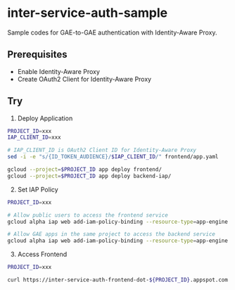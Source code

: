 inter-service-auth-sample
===

Sample codes for GAE-to-GAE authentication with Identity-Aware Proxy.

## Prerequisites

* Enable Identity-Aware Proxy
* Create OAuth2 Client for Identity-Aware Proxy

## Try

1. Deploy Application

```sh
PROJECT_ID=xxx
IAP_CLIENT_ID=xxx

# IAP_CLIENT_ID is OAuth2 Client ID for Identity-Aware Proxy
sed -i -e "s/{ID_TOKEN_AUDIENCE}/$IAP_CLIENT_ID/" frontend/app.yaml

gcloud --project=$PROJECT_ID app deploy frontend/
gcloud --project=$PROJECT_ID app deploy backend-iap/
```

2. Set IAP Policy

```sh
PROJECT_ID=xxx

# Allow public users to access the frontend service
gcloud alpha iap web add-iam-policy-binding --resource-type=app-engine --service=inter-service-auth-frontend --project=$PROJECT_ID --member=allUsers --role=roles/iap.httpsResourceAccessor

# Allow GAE apps in the same project to access the backend service
gcloud alpha iap web add-iam-policy-binding --resource-type=app-engine --service=inter-service-auth-backend --project=$PROJECT_ID --member=serviceAccount:${PROJECT_ID}@appspot.gserviceaccount.com --role=roles/iap.httpsResourceAccessor
```

3. Access Frontend

```sh
PROJECT_ID=xxx

curl https://inter-service-auth-frontend-dot-${PROJECT_ID}.appspot.com
```
